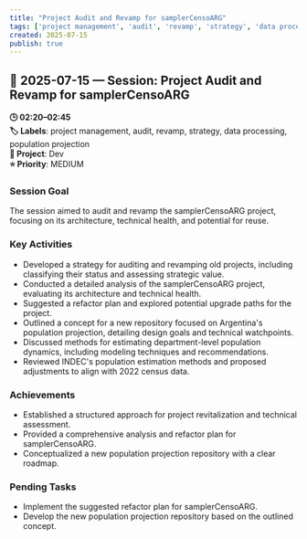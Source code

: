 ```yaml
---
title: "Project Audit and Revamp for samplerCensoARG"
tags: ['project management', 'audit', 'revamp', 'strategy', 'data processing', 'population projection']
created: 2025-07-15
publish: true
---
```


## 📅 2025-07-15 — Session: Project Audit and Revamp for samplerCensoARG

**🕒 02:20–02:45**  
**🏷️ Labels**: project management, audit, revamp, strategy, data processing, population projection  
**📂 Project**: Dev  
**⭐ Priority**: MEDIUM  


### Session Goal
The session aimed to audit and revamp the samplerCensoARG project, focusing on its architecture, technical health, and potential for reuse.

### Key Activities
- Developed a strategy for auditing and revamping old projects, including classifying their status and assessing strategic value.
- Conducted a detailed analysis of the samplerCensoARG project, evaluating its architecture and technical health.
- Suggested a refactor plan and explored potential upgrade paths for the project.
- Outlined a concept for a new repository focused on Argentina's population projection, detailing design goals and technical watchpoints.
- Discussed methods for estimating department-level population dynamics, including modeling techniques and recommendations.
- Reviewed INDEC's population estimation methods and proposed adjustments to align with 2022 census data.

### Achievements
- Established a structured approach for project revitalization and technical assessment.
- Provided a comprehensive analysis and refactor plan for samplerCensoARG.
- Conceptualized a new population projection repository with a clear roadmap.

### Pending Tasks
- Implement the suggested refactor plan for samplerCensoARG.
- Develop the new population projection repository based on the outlined concept.
